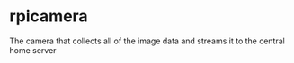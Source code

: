 # rpicamera
The camera that collects all of the image data and streams it to the central home server
